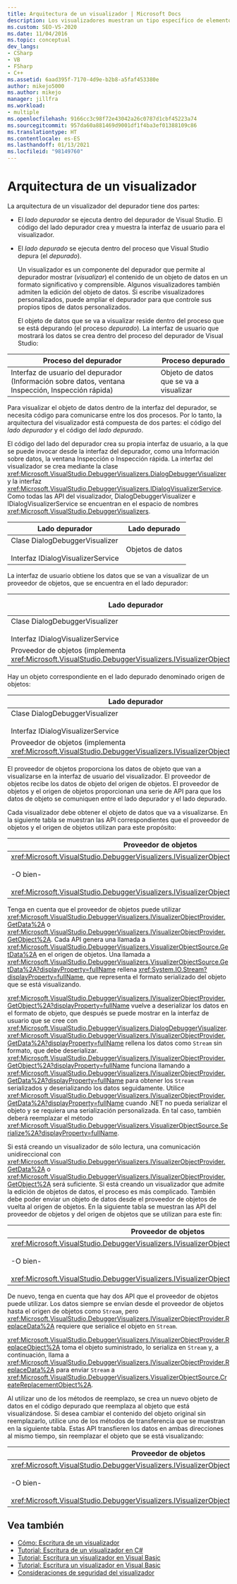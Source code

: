 ```yaml
---
title: Arquitectura de un visualizador | Microsoft Docs
description: Los visualizadores muestran un tipo específico de elemento de datos y también pueden permitir la edición. Obtenga información sobre la arquitectura de un visualizador.
ms.custom: SEO-VS-2020
ms.date: 11/04/2016
ms.topic: conceptual
dev_langs:
- CSharp
- VB
- FSharp
- C++
ms.assetid: 6aad395f-7170-4d9e-b2b8-a5faf453380e
author: mikejo5000
ms.author: mikejo
manager: jillfra
ms.workload:
- multiple
ms.openlocfilehash: 9166cc3c98f72e43042a26c0787d1cbf45223a74
ms.sourcegitcommit: 957da60a881469d9001df1f4ba3ef01388109c86
ms.translationtype: HT
ms.contentlocale: es-ES
ms.lasthandoff: 01/13/2021
ms.locfileid: "98149760"
---
```

# <a name="visualizer-architecture"></a>Arquitectura de un visualizador
La arquitectura de un visualizador del depurador tiene dos partes:

- El *lado depurador* se ejecuta dentro del depurador de Visual Studio. El código del lado depurador crea y muestra la interfaz de usuario para el visualizador.

- El *lado depurado* se ejecuta dentro del proceso que Visual Studio depura (el *depurado*).

  Un visualizador es un componente del depurador que permite al depurador mostrar (*visualizar*) el contenido de un objeto de datos en un formato significativo y comprensible. Algunos visualizadores también admiten la edición del objeto de datos. Si escribe visualizadores personalizados, puede ampliar el depurador para que controle sus propios tipos de datos personalizados.

  El objeto de datos que se va a visualizar reside dentro del proceso que se está depurando (el proceso *depurado*). La interfaz de usuario que mostrará los datos se crea dentro del proceso del depurador de Visual Studio:

|Proceso del depurador|Proceso depurado|
|----------------------|----------------------|
|Interfaz de usuario del depurador (Información sobre datos, ventana Inspección, Inspección rápida)|Objeto de datos que se va a visualizar|

 Para visualizar el objeto de datos dentro de la interfaz del depurador, se necesita código para comunicarse entre los dos procesos. Por lo tanto, la arquitectura del visualizador está compuesta de dos partes: el código del *lado depurador* y el código del *lado depurado*.

 El código del lado del depurador crea su propia interfaz de usuario, a la que se puede invocar desde la interfaz del depurador, como una Información sobre datos, la ventana Inspección o Inspección rápida. La interfaz del visualizador se crea mediante la clase <xref:Microsoft.VisualStudio.DebuggerVisualizers.DialogDebuggerVisualizer> y la interfaz <xref:Microsoft.VisualStudio.DebuggerVisualizers.IDialogVisualizerService>. Como todas las API del visualizador, DialogDebuggerVisualizer e IDialogVisualizerService se encuentran en el espacio de nombres <xref:Microsoft.VisualStudio.DebuggerVisualizers>.

|Lado depurador|Lado depurado|
|-------------------|-------------------|
|Clase DialogDebuggerVisualizer<br /><br /> Interfaz IDialogVisualizerService|Objetos de datos|

 La interfaz de usuario obtiene los datos que se van a visualizar de un proveedor de objetos, que se encuentra en el lado depurador:

|Lado depurador|Lado depurado|
|-------------------|-------------------|
|Clase DialogDebuggerVisualizer<br /><br /> Interfaz IDialogVisualizerService|Objetos de datos|
|Proveedor de objetos (implementa <xref:Microsoft.VisualStudio.DebuggerVisualizers.IVisualizerObjectProvider>)||

 Hay un objeto correspondiente en el lado depurado denominado origen de objetos:

|Lado depurador|Lado depurado|
|-------------------|-------------------|
|Clase DialogDebuggerVisualizer<br /><br /> Interfaz IDialogVisualizerService|Objetos de datos|
|Proveedor de objetos (implementa <xref:Microsoft.VisualStudio.DebuggerVisualizers.IVisualizerObjectProvider>)|Origen de objetos (se deriva de <xref:Microsoft.VisualStudio.DebuggerVisualizers.VisualizerObjectSource>)|

 El proveedor de objetos proporciona los datos de objeto que van a visualizarse en la interfaz de usuario del visualizador. El proveedor de objetos recibe los datos de objeto del origen de objetos. El proveedor de objetos y el origen de objetos proporcionan una serie de API para que los datos de objeto se comuniquen entre el lado depurador y el lado depurado.

 Cada visualizador debe obtener el objeto de datos que va a visualizarse. En la siguiente tabla se muestran las API correspondientes que el proveedor de objetos y el origen de objetos utilizan para este propósito:

|Proveedor de objetos|Origen de objetos|
|---------------------|-------------------|
|<xref:Microsoft.VisualStudio.DebuggerVisualizers.IVisualizerObjectProvider.GetData%2A><br /><br /> -O bien-<br /><br /> <xref:Microsoft.VisualStudio.DebuggerVisualizers.IVisualizerObjectProvider.GetObject%2A>|<xref:Microsoft.VisualStudio.DebuggerVisualizers.VisualizerObjectSource.GetData%2A>|

 Tenga en cuenta que el proveedor de objetos puede utilizar <xref:Microsoft.VisualStudio.DebuggerVisualizers.IVisualizerObjectProvider.GetData%2A> o <xref:Microsoft.VisualStudio.DebuggerVisualizers.IVisualizerObjectProvider.GetObject%2A>. Cada API genera una llamada a <xref:Microsoft.VisualStudio.DebuggerVisualizers.VisualizerObjectSource.GetData%2A> en el origen de objetos. Una llamada a <xref:Microsoft.VisualStudio.DebuggerVisualizers.VisualizerObjectSource.GetData%2A?displayProperty=fullName> rellena <xref:System.IO.Stream?displayProperty=fullName>, que representa el formato serializado del objeto que se está visualizando.

 <xref:Microsoft.VisualStudio.DebuggerVisualizers.IVisualizerObjectProvider.GetObject%2A?displayProperty=fullName> vuelve a deserializar los datos en el formato de objeto, que después se puede mostrar en la interfaz de usuario que se cree con <xref:Microsoft.VisualStudio.DebuggerVisualizers.DialogDebuggerVisualizer>. <xref:Microsoft.VisualStudio.DebuggerVisualizers.IVisualizerObjectProvider.GetData%2A?displayProperty=fullName> rellena los datos como `Stream` sin formato, que debe deserializar. <xref:Microsoft.VisualStudio.DebuggerVisualizers.IVisualizerObjectProvider.GetObject%2A?displayProperty=fullName> funciona llamando a <xref:Microsoft.VisualStudio.DebuggerVisualizers.IVisualizerObjectProvider.GetData%2A?displayProperty=fullName> para obtener los `Stream` serializados y deserializando los datos seguidamente. Utilice <xref:Microsoft.VisualStudio.DebuggerVisualizers.IVisualizerObjectProvider.GetData%2A?displayProperty=fullName> cuando .NET no pueda serializar el objeto y se requiera una serialización personalizada. En tal caso, también deberá reemplazar el método <xref:Microsoft.VisualStudio.DebuggerVisualizers.VisualizerObjectSource.Serialize%2A?displayProperty=fullName>.

 Si está creando un visualizador de sólo lectura, una comunicación unidireccional con <xref:Microsoft.VisualStudio.DebuggerVisualizers.IVisualizerObjectProvider.GetData%2A> o <xref:Microsoft.VisualStudio.DebuggerVisualizers.IVisualizerObjectProvider.GetObject%2A> será suficiente. Si está creando un visualizador que admite la edición de objetos de datos, el proceso es más complicado. También debe poder enviar un objeto de datos desde el proveedor de objetos de vuelta al origen de objetos. En la siguiente tabla se muestran las API del proveedor de objetos y del origen de objetos que se utilizan para este fin:

|Proveedor de objetos|Origen de objetos|
|---------------------|-------------------|
|<xref:Microsoft.VisualStudio.DebuggerVisualizers.IVisualizerObjectProvider.ReplaceData%2A><br /><br /> -O bien-<br /><br /> <xref:Microsoft.VisualStudio.DebuggerVisualizers.IVisualizerObjectProvider.ReplaceObject%2A>|<xref:Microsoft.VisualStudio.DebuggerVisualizers.VisualizerObjectSource.CreateReplacementObject%2A>|

 De nuevo, tenga en cuenta que hay dos API que el proveedor de objetos puede utilizar. Los datos siempre se envían desde el proveedor de objetos hasta el origen de objetos como `Stream`, pero <xref:Microsoft.VisualStudio.DebuggerVisualizers.IVisualizerObjectProvider.ReplaceData%2A> requiere que serialice el objeto en `Stream`.

 <xref:Microsoft.VisualStudio.DebuggerVisualizers.IVisualizerObjectProvider.ReplaceObject%2A> toma el objeto suministrado, lo serializa en `Stream` y, a continuación, llama a <xref:Microsoft.VisualStudio.DebuggerVisualizers.IVisualizerObjectProvider.ReplaceData%2A> para enviar `Stream` a <xref:Microsoft.VisualStudio.DebuggerVisualizers.VisualizerObjectSource.CreateReplacementObject%2A>.

 Al utilizar uno de los métodos de reemplazo, se crea un nuevo objeto de datos en el código depurado que reemplaza al objeto que está visualizándose. Si desea cambiar el contenido del objeto original sin reemplazarlo, utilice uno de los métodos de transferencia que se muestran en la siguiente tabla. Estas API transfieren los datos en ambas direcciones al mismo tiempo, sin reemplazar el objeto que se está visualizando:

|Proveedor de objetos|Origen de objetos|
|---------------------|-------------------|
|<xref:Microsoft.VisualStudio.DebuggerVisualizers.IVisualizerObjectProvider.TransferData%2A><br /><br /> -O bien-<br /><br /> <xref:Microsoft.VisualStudio.DebuggerVisualizers.IVisualizerObjectProvider.TransferObject%2A>|<xref:Microsoft.VisualStudio.DebuggerVisualizers.VisualizerObjectSource.TransferData%2A>|

## <a name="see-also"></a>Vea también
- [Cómo: Escritura de un visualizador](create-custom-visualizers-of-data.md)
- [Tutorial: Escritura de un visualizador en C#](../debugger/walkthrough-writing-a-visualizer-in-csharp.md)
- [Tutorial: Escritura un visualizador en Visual Basic](../debugger/walkthrough-writing-a-visualizer-in-visual-basic.md)
- [Tutorial: Escritura un visualizador en Visual Basic](../debugger/walkthrough-writing-a-visualizer-in-visual-basic.md)
- [Consideraciones de seguridad del visualizador](../debugger/visualizer-security-considerations.md)
